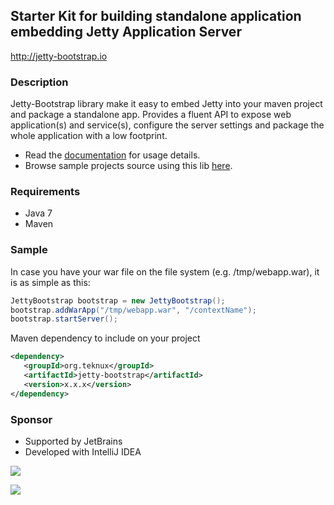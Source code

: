 ## Starter Kit for building standalone application embedding Jetty Application Server

http://jetty-bootstrap.io


### Description
Jetty-Bootstrap library make it easy to embed Jetty into your maven project and package a standalone app. Provides a fluent API to expose web application(s) and service(s), configure the server settings and package the whole application with a low footprint.

- Read the [documentation](https://github.com/teknux-org/jetty-bootstrap/wiki) for usage details.
- Browse sample projects source using this lib [here](https://github.com/teknux-org/jetty-bootstrap-examples).

### Requirements
- Java 7
- Maven

### Sample
In case you have your war file on the file system (e.g. /tmp/webapp.war), it is as simple as this:
```java
JettyBootstrap bootstrap = new JettyBootstrap();
bootstrap.addWarApp("/tmp/webapp.war", "/contextName");
bootstrap.startServer();
```

Maven dependency to include on your project
```xml
<dependency>
   <groupId>org.teknux</groupId>
   <artifactId>jetty-bootstrap</artifactId>
   <version>x.x.x</version>
</dependency>
```

### Sponsor
- Supported by JetBrains
- Developed with IntelliJ IDEA

![](https://upload.wikimedia.org/wikipedia/commons/thumb/1/1a/JetBrains_Logo_2016.svg/221px-JetBrains_Logo_2016.svg.png)

![](https://upload.wikimedia.org/wikipedia/commons/d/d5/IntelliJ_IDEA_Logo.svg)
